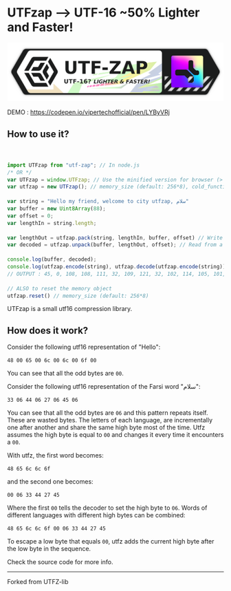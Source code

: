 # UTFzap --> UTF-16 ~50% Lighter and Faster!

![Branding of UTFzap](https://raw.githubusercontent.com/pixa-pics/UTFzap/main/Branding.png)

DEMO : https://codepen.io/vipertechofficial/pen/LYByVRj

## How to use it?

```JavaScript


import UTFzap from "utf-zap"; // In node.js
/* OR */
var UTFzap = window.UTFzap; // Use the minified version for browser (> safari 10 & > Chrome 51)
var utfzap = new UTFzap(); // memory_size (default: 256*8), cold_function (default: 66)

var string = "Hello my friend, welcome to city utfzap, سلام"
var buffer = new Uint8Array(88);
var offset = 0;
var lengthIn = string.length;

var lengthOut = utfzap.pack(string, lengthIn, buffer, offset) // Write to a buffer
var decoded = utfzap.unpack(buffer, lengthOut, offset); // Read from a buffer

console.log(buffer, decoded);
console.log(utfzap.encode(string), utfzap.decode(utfzap.encode(string))); // Do the same but has to recreate a memory object each time
// OUTPUT : 45, 0, 108, 108, 111, 32, 109, 121, 32, 102, 114, 105, 101, 110, 100, 44, 32, 119, 101, 108, 99, 111, 109, 101, 32, 116, 111, 32, 99, 105, 116, 121, 32, 117, 116, 102, 122, 97, 112, 44, 32, 0, 6, 51, 68, 39, 69

// ALSO to reset the memory object
utfzap.reset() // memory_size (default: 256*8)
```


UTFzap is a small utf16 compression library.

## How does it work?

Consider the following utf16 representation of "Hello":

```hex
48 00 65 00 6c 00 6c 00 6f 00
```

You can see that all the odd bytes are `00`.

Consider the following utf16 representation of the Farsi word "سلام":

```hex
33 06 44 06 27 06 45 06
```

You can see that all the odd bytes are `06` and this pattern repeats itself.
These are wasted bytes. The letters of each language, are incrementally one
after another and share the same high byte most of the time. Utfz assumes
the high byte is equal to `00` and changes it every time it encounters a `00`.

With utfz, the first word becomes:

```
48 65 6c 6c 6f
```

and the second one becomes:

```
00 06 33 44 27 45
```

Where the first `00` tells the decoder to set the high byte to `06`. Words of
different languages with different high bytes can be combined:

```
48 65 6c 6c 6f 00 06 33 44 27 45
```

To escape a low byte that equals `00`, utfz adds the current high byte after
the low byte in the sequence.

Check the source code for more info.

---

Forked from UTFZ-lib

